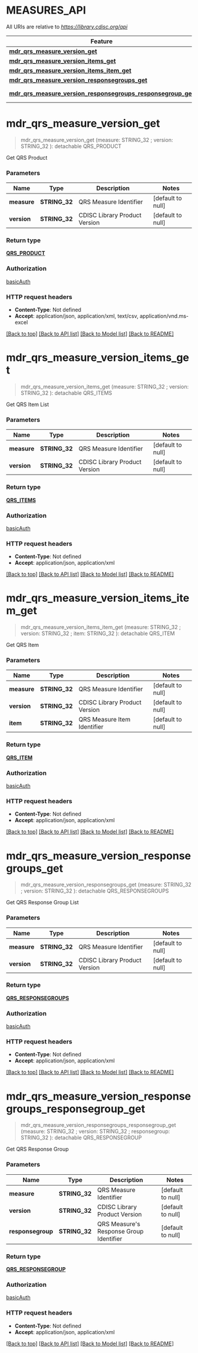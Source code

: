 # MEASURES_API

All URIs are relative to *https://library.cdisc.org/api*

Feature | HTTP request | Description
------------- | ------------- | -------------
[**mdr_qrs_measure_version_get**](MEASURES_API.md#mdr_qrs_measure_version_get) | **Get** /mdr/qrs/{measure}/{version} | 
[**mdr_qrs_measure_version_items_get**](MEASURES_API.md#mdr_qrs_measure_version_items_get) | **Get** /mdr/qrs/{measure}/{version}/items | 
[**mdr_qrs_measure_version_items_item_get**](MEASURES_API.md#mdr_qrs_measure_version_items_item_get) | **Get** /mdr/qrs/{measure}/{version}/items/{item} | 
[**mdr_qrs_measure_version_responsegroups_get**](MEASURES_API.md#mdr_qrs_measure_version_responsegroups_get) | **Get** /mdr/qrs/{measure}/{version}/responsegroups | 
[**mdr_qrs_measure_version_responsegroups_responsegroup_get**](MEASURES_API.md#mdr_qrs_measure_version_responsegroups_responsegroup_get) | **Get** /mdr/qrs/{measure}/{version}/responsegroups/{responsegroup} | 


# **mdr_qrs_measure_version_get**
> mdr_qrs_measure_version_get (measure: STRING_32 ; version: STRING_32 ): detachable QRS_PRODUCT




Get QRS Product


### Parameters

Name | Type | Description  | Notes
------------- | ------------- | ------------- | -------------
 **measure** | **STRING_32**| QRS Measure Identifier | [default to null]
 **version** | **STRING_32**| CDISC Library Product Version | [default to null]

### Return type

[**QRS_PRODUCT**](QrsProduct.md)

### Authorization

[basicAuth](../README.md#basicAuth)

### HTTP request headers

 - **Content-Type**: Not defined
 - **Accept**: application/json, application/xml, text/csv, application/vnd.ms-excel

[[Back to top]](#) [[Back to API list]](../README.md#documentation-for-api-endpoints) [[Back to Model list]](../README.md#documentation-for-models) [[Back to README]](../README.md)

# **mdr_qrs_measure_version_items_get**
> mdr_qrs_measure_version_items_get (measure: STRING_32 ; version: STRING_32 ): detachable QRS_ITEMS




Get QRS Item List


### Parameters

Name | Type | Description  | Notes
------------- | ------------- | ------------- | -------------
 **measure** | **STRING_32**| QRS Measure Identifier | [default to null]
 **version** | **STRING_32**| CDISC Library Product Version | [default to null]

### Return type

[**QRS_ITEMS**](QrsItems.md)

### Authorization

[basicAuth](../README.md#basicAuth)

### HTTP request headers

 - **Content-Type**: Not defined
 - **Accept**: application/json, application/xml

[[Back to top]](#) [[Back to API list]](../README.md#documentation-for-api-endpoints) [[Back to Model list]](../README.md#documentation-for-models) [[Back to README]](../README.md)

# **mdr_qrs_measure_version_items_item_get**
> mdr_qrs_measure_version_items_item_get (measure: STRING_32 ; version: STRING_32 ; item: STRING_32 ): detachable QRS_ITEM




Get QRS Item


### Parameters

Name | Type | Description  | Notes
------------- | ------------- | ------------- | -------------
 **measure** | **STRING_32**| QRS Measure Identifier | [default to null]
 **version** | **STRING_32**| CDISC Library Product Version | [default to null]
 **item** | **STRING_32**| QRS Measure Item Identifier | [default to null]

### Return type

[**QRS_ITEM**](QrsItem.md)

### Authorization

[basicAuth](../README.md#basicAuth)

### HTTP request headers

 - **Content-Type**: Not defined
 - **Accept**: application/json, application/xml

[[Back to top]](#) [[Back to API list]](../README.md#documentation-for-api-endpoints) [[Back to Model list]](../README.md#documentation-for-models) [[Back to README]](../README.md)

# **mdr_qrs_measure_version_responsegroups_get**
> mdr_qrs_measure_version_responsegroups_get (measure: STRING_32 ; version: STRING_32 ): detachable QRS_RESPONSEGROUPS




Get QRS Response Group List


### Parameters

Name | Type | Description  | Notes
------------- | ------------- | ------------- | -------------
 **measure** | **STRING_32**| QRS Measure Identifier | [default to null]
 **version** | **STRING_32**| CDISC Library Product Version | [default to null]

### Return type

[**QRS_RESPONSEGROUPS**](QrsResponsegroups.md)

### Authorization

[basicAuth](../README.md#basicAuth)

### HTTP request headers

 - **Content-Type**: Not defined
 - **Accept**: application/json, application/xml

[[Back to top]](#) [[Back to API list]](../README.md#documentation-for-api-endpoints) [[Back to Model list]](../README.md#documentation-for-models) [[Back to README]](../README.md)

# **mdr_qrs_measure_version_responsegroups_responsegroup_get**
> mdr_qrs_measure_version_responsegroups_responsegroup_get (measure: STRING_32 ; version: STRING_32 ; responsegroup: STRING_32 ): detachable QRS_RESPONSEGROUP




Get QRS Response Group


### Parameters

Name | Type | Description  | Notes
------------- | ------------- | ------------- | -------------
 **measure** | **STRING_32**| QRS Measure Identifier | [default to null]
 **version** | **STRING_32**| CDISC Library Product Version | [default to null]
 **responsegroup** | **STRING_32**| QRS Measure&#39;s Response Group Identifier | [default to null]

### Return type

[**QRS_RESPONSEGROUP**](QrsResponsegroup.md)

### Authorization

[basicAuth](../README.md#basicAuth)

### HTTP request headers

 - **Content-Type**: Not defined
 - **Accept**: application/json, application/xml

[[Back to top]](#) [[Back to API list]](../README.md#documentation-for-api-endpoints) [[Back to Model list]](../README.md#documentation-for-models) [[Back to README]](../README.md)

